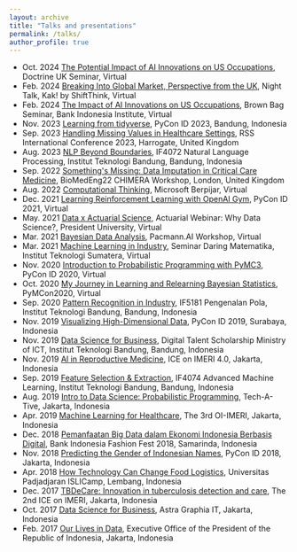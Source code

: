 ```yaml
---
layout: archive
title: "Talks and presentations"
permalink: /talks/
author_profile: true
---
```


* Oct. 2024 [The Potential Impact of AI Innovations on US Occupations](https://academic.oup.com/pnasnexus/article/3/9/pgae320/7758639), Doctrine UK Seminar, Virtual
* Feb. 2024 [Breaking Into Global Market, Perspective from the UK](), Night Talk, Kak! by ShiftThink, Virtual
* Feb. 2024 [The Impact of AI Innovations on US Occupations](https://arxiv.org/abs/2312.04714), Brown Bag Seminar, Bank Indonesia Institute, Virtual
* Nov. 2023 [Learning from tidyverse](https://docs.google.com/presentation/d/1E0b_sWPQWtrye0liRXnHYLA350d4p6js65gZZIgfwEU/edit?usp=sharing), PyCon ID 2023, Bandung, Indonesia
* Sep. 2023 [Handling Missing Values in Healthcare Settings](/rss23), RSS International Conference 2023, Harrogate, United Kingdom
* Aug. 2023 [NLP Beyond Boundaries](https://docs.google.com/presentation/d/1PMRofx1tiyJ3-0xNUIJP4fX4b622iwvvEVTo-3dTkS4/edit?usp=sharing), IF4072 Natural Language Processing, Institut Teknologi Bandung, Bandung, Indonesia
* Sep. 2022 [Something's Missing: Data Imputation in Critical Care Medicine](/files/Septiandri-ECR%20CHIMERA.pdf), BioMedEng22 CHIMERA Workshop, London, United Kingdom
* Aug. 2022 [Computational Thinking](), Microsoft Berpijar, Virtual
* Dec. 2021 [Learning Reinforcement Learning with OpenAI Gym](/files/openai.pdf), PyCon ID 2021, Virtual
* May. 2021 [Data x Actuarial Science](https://docs.google.com/presentation/d/1Jj8vEID-YVI9FQYUUEbBEM8svWGFbyIPNFD1vSZ4th4/edit?usp=sharing), Actuarial Webinar: Why Data Science?, President University, Virtual
* Mar. 2021 [Bayesian Data Analysis](https://docs.google.com/presentation/d/1D8LBS5MRMCIITOQpQZxIMdbeOlIxUUd3q74c_cOVsHE/edit#slide=id.p), Pacmann.AI Workshop, Virtual
* Mar. 2021 [Machine Learning in Industry](), Seminar Daring Matematika, Institut Teknologi Sumatera, Virtual
* Nov. 2020 [Introduction to Probabilistic Programming with PyMC3](https://docs.google.com/presentation/d/1qG8yi3P9hbTzGhkUS-wpbNjjHSBZNQBk9K-VAH3JCRQ/edit#slide=id.p), PyCon ID 2020, Virtual
* Oct. 2020 [My Journey in Learning and Relearning Bayesian Statistics](https://discourse.pymc.io/t/my-journey-in-learning-and-relearning-bayesian-statistics-by-ali-akbar-septiandri/5984/3), PyMCon2020, Virtual
* Sep. 2020 [Pattern Recognition in Industry](https://docs.google.com/presentation/d/1oon4EXci4nbQSM9-KHZW556--xMQaSOMJN59Mj-vL_U/edit?usp=sharing), IF5181 Pengenalan Pola, Institut Teknologi Bandung, Bandung, Indonesia
* Nov. 2019 [Visualizing High-Dimensional Data](https://github.com/aliakbars/pycon), PyCon ID 2019, Surabaya, Indonesia
* Nov. 2019 [Data Science for Business](https://docs.google.com/presentation/d/1wPLIOwBzB3Y5Ev4BlsaKpkcqpig1eHVD6bGM4led_kI/edit#slide=id.p), Digital Talent Scholarship Ministry of ICT, Institut Teknologi Bandung, Bandung, Indonesia
* Nov. 2019 [AI in Reproductive Medicine](https://docs.google.com/presentation/d/1WLyGfeNpVPfMynzrQMho6c-A5nAJYHOoXU8sluc7gYY/), ICE on IMERI 4.0, Jakarta, Indonesia
* Sep. 2019 [Feature Selection & Extraction](https://speakerdeck.com/aliakbars/feature-selection-and-extraction), IF4074 Advanced Machine Learning, Institut Teknologi Bandung, Bandung, Indonesia
* Aug. 2019 [Intro to Data Science: Probabilistic Programming](https://docs.google.com/presentation/d/17XmauQ0dNqRdY1eJrYIuo88opsyoM4M1VGRT9g0P-NU/), Tech-A-Tive, Jakarta, Indonesia
* Apr. 2019 [Machine Learning for Healthcare](https://docs.google.com/presentation/d/1OMC_ON6x0JIUX-QbPF3zAP9BCAShSS8AYQA28U9KYYY/), The 3rd OI-IMERI, Jakarta, Indonesia
* Dec. 2018 [Pemanfaatan Big Data dalam Ekonomi Indonesia Berbasis Digital](https://speakerdeck.com/aliakbars/pemanfaatan-big-data-dalam-ekonomi-indonesia-berbasis-digital), Bank Indonesia Fashion Fest 2018, Samarinda, Indonesia
* Nov. 2018 [Predicting the Gender of Indonesian Names](https://github.com/aliakbars/pycon/), PyCon ID 2018, Jakarta, Indonesia
* Apr. 2018 [How Technology Can Change Food Logistics](https://speakerdeck.com/aliakbars/how-technology-can-change-food-logistics), Universitas Padjadjaran ISLICamp, Lembang, Indonesia
* Dec. 2017 [TBDeCare: Innovation in tuberculosis detection and care](), The 2nd ICE on IMERI, Jakarta, Indonesia
* Oct. 2017 [Data Science for Business](https://speakerdeck.com/aliakbars/data-science-for-business), Astra Graphia IT, Jakarta, Indonesia
* Feb. 2017 [Our Lives in Data](https://speakerdeck.com/aliakbars/our-lives-in-data), Executive Office of the President of the Republic of Indonesia, Jakarta, Indonesia